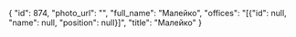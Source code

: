 {
    "id": 874,
    "photo_url": "",
    "full_name": "Малейко",
    "offices": "[{\"id\": null, \"name\": null, \"position\": null}]",
    "title": "Малейко"
}